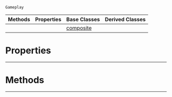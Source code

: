  `Gameplay`

|Methods|Properties|Base Classes|Derived Classes|
|---|---|---|---|
| | |[composite](https://plasmaengine.github.io/PlasmaDocs/Plasma1/C++/code_reference/class_reference/composite.markdown)| |


 #  Properties


---  
 #  Methods


---  
 

 